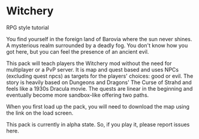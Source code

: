 # Witchery
RPG style tutorial

You find yourself in the foreign land of Barovia where the sun never shines. A mysterious realm surrounded by a deadly fog. You don't know how you got here, but you can feel the presence of an ancient evil.

This pack will teach players the Witchery mod without the need for multiplayer or a PvP server. It is map and quest based and uses NPCs (excluding quest npcs) as targets for the players' choices: good or evil. The story is heavily based on Dungeons and Dragons' The Curse of Strahd and feels like a 1930s Dracula movie. The quests are linear in the beginning and eventually become more sandbox-like offering two paths. 

When you first load up the pack, you will need to download the map using the link on the load screen.

This pack is currently in alpha state. So, if you play it, please report issues here.
